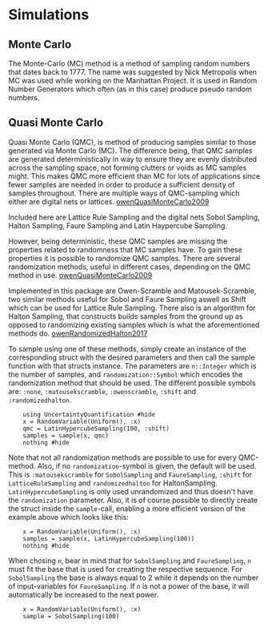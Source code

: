 # Simulations

## Monte Carlo

The Monte-Carlo (MC) method is a method of sampling random numbers that dates back to 1777. The name was suggested by Nick Metropolis when MC was used while working on the Manhattan Project.
It is used in Random Number Generators which often (as in this case) produce pseudo random numbers.

## Quasi Monte Carlo 
Quasi Monte Carlo (QMC), is method of producing samples similar to those generated via Monte Carlo (MC).
The difference being, that QMC samples are generated deterministically in way to ensure they are evenly distributed across the sampling space, not forming clutters or voids as MC samples might.
This makes QMC more efficient than MC for lots of applications since fewer samples are needed in order to produce a sufficient density of samples throughout. There are multiple ways of QMC-sampling which either are digital nets or lattices. [owenQuasiMonteCarlo2009](@cite)

Included here are Lattice Rule Sampling and the digital nets Sobol Sampling, Halton Sampling, Faure Sampling and Latin Haypercube Sampling.

However, being deterministic, these QMC samples are missing the properties related to randomness that MC samples have.
To gain these properties it is possible to randomize QMC samples.
There are several randomization methods, useful in different cases, depending on the QMC method in use. [owenQuasiMonteCarlo2009](@cite)

Implemented in this package are Owen-Scramble and Matousek-Scramble, two similar methods useful for Sobol and Faure Sampling aswell as Shift which can be used for Lattice Rule Sampling.
There also is an algorithm for Halton Sampling, that constructs builds samples from the ground up as opposed to randomizing existing samples which is what the aforementioned methods do. [owenRandomizedHalton2017](@cite)

To sample using one of these methods, simply create an instance of the corresponding struct with the desired parameters and then call the sample function with that structs instance. The parameters are `n::Integer` which is the number of samples, and `randomization::Symbol` which encodes the randomization method that should be used. The different possible symbols are: `:none`, `:matousekscramble`, `:owenscramble`, `:shift` and `:randomizedhalton`.

```@example QMC
    using UncertaintyQuantification #hide
    x = RandomVariable(Uniform(), :x)
    qmc = LatinHypercubeSampling(100, :shift)
    samples = sample(x, qmc)
    nothing #hide
```

Note that not all randomization methods are possible to use for every QMC-method. 
Also, if no `randomization`-symbol is given, the default will be used. This is `:matousekscramble` for `SobolSampling` and `FaureSampling`, `:shift` for `LatticeRuleSampling` and `randomizedhalton` for HaltonSampling. `LatinHypercubeSampling` is only used unrandomized and thus doesn't have the `randomization` parameter. Also, it is of course possible to directly create the struct inside the `sample`-call, enabling a more efficient version of the example above which looks like this:

```@example QMC
    x = RandomVariable(Uniform(), :x)
    samples = sample(x, LatinHypercubeSampling(100))
    nothing #hide
```

When chosing `n`, bear in mind that for `SobolSampling` and `FaureSampling`, `n` must fit the base that is used for creating the respective sequence. For `SobolSampling` the base is always equal to 2 while it depends on the number of input-variables for `FaureSampling`. If `n` is not a power of the base, it will automatically be increased to the next power.

```@example QMC
    x = RandomVariable(Uniform(), :x)
    sample = SobolSampling(100)
```